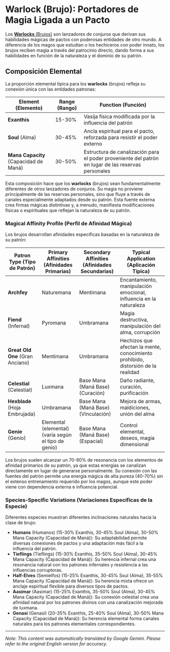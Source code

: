 # **Warlock** (Brujo): Portadores de Magia Ligada a un Pacto

Los [**Warlocks** (Brujos)](/codex/Classes/Warlock/Warlock.md) son lanzadores de conjuros que derivan sus habilidades mágicas de pactos con poderosas entidades de otro mundo. A diferencia de los magos que estudian o los hechiceros con poder innato, los brujos reciben magia a través del patrocinio directo, dando forma a sus habilidades en función de la naturaleza y el dominio de su patrón.

## Composición Elemental

La proporción elemental típica para los **warlocks** (brujos) refleja su conexión única con las entidades patronas:

| Element (Elemento) | Range (Rango) | Function (Función) |
|---------|------------|----------|
| **Exanthis** | 15-30% | Vasija física modificada por la influencia del patrón |
| **Soul** (Alma) | 30-45% | Ancla espiritual para el pacto, reforzada para resistir el poder externo |
| **Mana Capacity** (Capacidad de Maná) | 30-50% | Estructura de canalización para el poder proveniente del patrón en lugar de las reservas personales |

Esta composición hace que los **warlocks** (brujos) sean fundamentalmente diferentes de otros lanzadores de conjuros. Su magia no proviene principalmente de las reservas personales, sino que fluye a través de canales especialmente adaptados desde su patrón. Esta fuente externa crea firmas mágicas distintivas y, a menudo, manifiesta modificaciones físicas o espirituales que reflejan la naturaleza de su patrón.

### Magical Affinity Profile (Perfil de Afinidad Mágica)

Los brujos desarrollan afinidades específicas basadas en la naturaleza de su patrón:

| Patron Type (Tipo de Patrón) | Primary Affinities (Afinidades Primarias) | Secondary Affinities (Afinidades Secundarias) | Typical Application (Aplicación Típica) |
|--------------|-------------------|---------------------|---------------------|
| **Archfey** | Naturemana | Mentimana | Encantamiento, manipulación emocional, influencia en la naturaleza |
| **Fiend** (Infernal) | Pyromana | Umbramana | Magia destructiva, manipulación del alma, corrupción |
| **Great Old One** (Gran Anciano) | Mentimana | Umbramana | Hechizos que afectan la mente, conocimiento prohibido, distorsión de la realidad |
| **Celestial** (Celestial) | Luxmana | Base Mana (Maná Base) (Curación) | Daño radiante, curación, purificación |
| **Hexblade** (Hoja Embrujada) | Umbramana | Base Mana (Maná Base) (Vinculación) | Mejora de armas, maldiciones, unión del alma |
| **Genie** (Genio) | Elemental (elemental) (varía según el tipo de genio) | Base Mana (Maná Base) (Espacial) | Control elemental, deseos, magia dimensional |

Los brujos suelen alcanzar un 70-90% de resonancia con los elementos de afinidad primarios de su patrón, ya que estas energías se canalizan directamente en lugar de generarse personalmente. Su conexión con las fuentes del patrón permite una energía mágica de alta pureza (40-70%) sin el extenso entrenamiento requerido por los magos, aunque este poder viene con dependencia externa e influencia potencial.

### Species-Specific Variations (Variaciones Específicas de la Especie)

Diferentes especies muestran diferentes inclinaciones naturales hacia la clase de brujo:

- **Humans** (Humanos) (15-30% Exanthis, 30-45% Soul (Alma), 30-50% Mana Capacity (Capacidad de Maná)): Su adaptabilidad permite diversas conexiones de pactos y una adaptación más fácil a la influencia del patrón.
- **Tieflings** (Tieflings) (15-30% Exanthis, 35-50% Soul (Alma), 30-45% Mana Capacity (Capacidad de Maná)): Su herencia infernal crea una resonancia natural con los patrones infernales y resistencia a las influencias corruptoras.
- **Half-Elves** (Semielfos) (15-25% Exanthis, 30-45% Soul (Alma), 35-55% Mana Capacity (Capacidad de Maná)): Su herencia mixta ofrece un anclaje espiritual flexible para diversos tipos de pactos.
- **Aasimar** (Aasimar) (15-25% Exanthis, 35-50% Soul (Alma), 30-45% Mana Capacity (Capacidad de Maná)): Su conexión celestial crea una afinidad natural por los patrones divinos con una canalización mejorada de luxmana.
- **Genasi** (Genasi) (20-35% Exanthis, 25-40% Soul (Alma), 30-50% Mana Capacity (Capacidad de Maná)): Su herencia elemental forma canales naturales para los patrones elementales correspondientes.


---
_Note: This content was automatically translated by Google Gemini. Please refer to the original English version for accuracy._